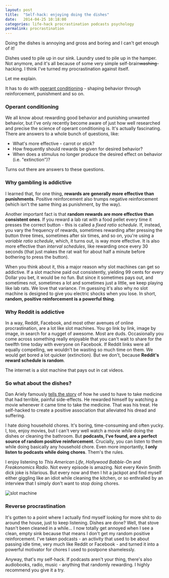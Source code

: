 ```yaml
---
layout: post
title:  "Self-hack: enjoying doing the dishes"
date:   2014-04-25 10:18:00
categories: life-hack procrastination podcasts psychology
permalink: procrastination
---
```

Doing the dishes is annoying and gross and boring and I can't get enough of it!

Dishes used to pile up in our sink. Laundry used to pile up in the hamper. Not anymore, and it's all because of some very simple self-brain<s>washing</s>-hacking. I think I've turned my procrastination against itself.

Let me explain.

It has to do with [operant conditioning](https://en.wikipedia.org/wiki/Operant_conditioning) - shaping behavior through reinforcement, punishment and so on.

### Operant conditioning

We all know about rewarding good behavior and punishing unwanted behavior, but I've only recently become aware of just how well researched and precise the science of operant conditioning is. It's actually fascinating. There are answers to a whole bunch of questions, like:

* What's more effective - carrot or stick? 
* How frequently should rewards be given for desired behavior? 
* When does a stimulus no longer produce the desired effect on behavior (i.e. "extinction")?

Turns out there are answers to these questions. 

### Why gambling is addictive

I learned that, for one thing, **rewards are generally more effective than punishments**. Positive reinforcement also trumps negative reinforcement (which isn't the same thing as punishment, by the way).

Another important fact is that **random rewards are more effective than consistent ones**. If you reward a lab rat with a food pellet every time it presses the correct button - this is called a *fixed ratio schedule*. If, instead, you vary the frequency of rewards, sometimes rewarding after pressing the button three times, sometimes after six times, and so on, you're using a *variable ratio schedule*, which, it turns out, is way more effective. It is also more effective than *interval schedules*, like rewarding once every 30 seconds (that just makes the rat wait for about half a minute before bothering to press the button).

When you think about it, this a major reason why slot machines can get so addictive. If a slot machine paid out consistently, yielding 99 cents for every Dollar you bet, it would be no fun. But since it sometimes pays out, and sometimes not, sometimes a lot and sometimes just a little, we keep playing like lab rats. We love that variance. I'm guessing it's also why no slot machine is designed to give you electric shocks when you lose. In short, **random, positive reinforcement is a powerful thing**.

### Why Reddit is addictive

In a way, Reddit, Facebook, and most other avenues of online procrastination, are a lot like slot machines. You go link by link, image by image, in search for a nugget of awesome. Most are duds. Occasionally you come across something really enjoyable that you can't wait to share for the twelfth time today with everyone on Facebook. If Reddit links were all equally compelling, we wouldn't be wasting so much time on them. We would get bored a lot quicker (extinction). But we don't, because **Reddit's reward schedule is random**.

The internet is a slot machine that pays out in cat videos.

### So what about the dishes?

Dan Ariely famously [tells the story](http://danariely.com/the-books/an-excerpt-from-the-introduction-of-%E2%80%9Cthe-upside-of-irrationality%E2%80%9D/) of how he used to have to take medicine that had terrible, painful side-effects. He rewarded himself by watching a movie whenever it came time to take the medicine. That was his treat. He self-hacked to create a positive association that alleviated his dread and suffering. 

I hate doing household chores. It's boring, time-consuming and often yucky. I, too, enjoy movies, but I can't very well watch a movie *while* doing the dishes or cleaning the bathroom. But **podcasts, I've found, are a perfect source of random positive reinforcement**. Crucially, you can listen to them while doing basically any household chore. Even more importantly, **I only listen to podcasts while doing chores**. Them's the rules.

I enjoy listening to *This American Life*, *Hollywood Babble-On* and *Freakonomics Radio*. Not every episode is amazing. Not every Kevin Smith dick joke is hilarious. But every now and then I hit a jackpot and find myself either giggling like an idiot while cleaning the kitchen, or so enthralled by an interview that I simply don't want to stop doing chores. 

![slot machine](https://s3.amazonaws.com/gigantt_pub_imgs/2014/04/1398355232.jpg)

### Reverse procrastination

It's gotten to a point where I actually find myself looking for more shit to do around the house, just to keep listening. Dishes are done? Well, that stove hasn't been cleaned in a while... I now totally get annoyed when I see a clean, empty sink because that means I don't get my random positive reinforcement. I've taken podcasts - an activity that used to be about passing idle time, very much like Reddit or Facebook - and turned it into a powerful motivator for chores I used to postpone shamelessly.

Anyway, that's my self-hack. If podcasts aren't your thing, there's also audiobooks, radio, music - anything that randomly rewarding. I highly recommend you give it a try. 